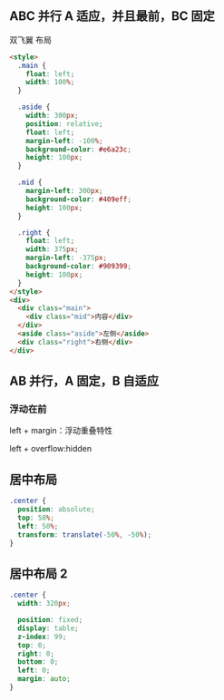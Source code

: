 ## ABC 并行 A 适应，并且最前，BC 固定

双飞翼 布局

```html
<style>
  .main {
    float: left;
    width: 100%;
  }

  .aside {
    width: 300px;
    position: relative;
    float: left;
    margin-left: -100%;
    background-color: #e6a23c;
    height: 100px;
  }

  .mid {
    margin-left: 300px;
    background-color: #409eff;
    height: 100px;
  }

  .right {
    float: left;
    width: 375px;
    margin-left: -375px;
    background-color: #909399;
    height: 100px;
  }
</style>
<div>
  <div class="main">
    <div class="mid">内容</div>
  </div>
  <aside class="aside">左侧</aside>
  <div class="right">右侧</div>
</div>
```

## AB 并行，A 固定，B 自适应

### 浮动在前

left + margin：浮动重叠特性

left + overflow:hidden

## 居中布局

```css
.center {
  position: absolute;
  top: 50%;
  left: 50%;
  transform: translate(-50%, -50%);
}
```

## 居中布局 2

```css
.center {
  width: 320px;

  position: fixed;
  display: table;
  z-index: 99;
  top: 0;
  right: 0;
  bottom: 0;
  left: 0;
  margin: auto;
}
```
